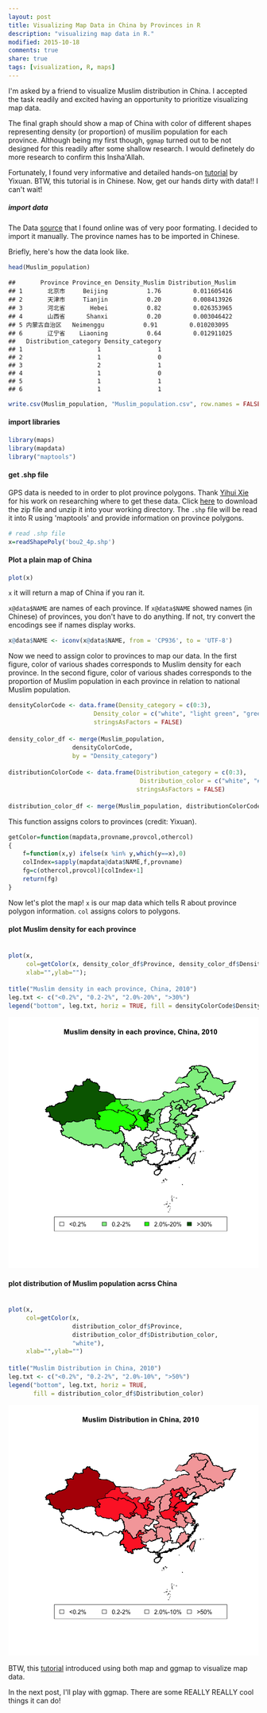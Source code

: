 ```yaml
---
layout: post
title: Visualizing Map Data in China by Provinces in R
description: "visualizing map data in R."
modified: 2015-10-18
comments: true
share: true
tags: [visualization, R, maps]
---
```




I'm asked by a friend to visualize Muslim distribution in China. I accepted the task readily and excited having an opportunity to prioritize visualizing map data.

The final graph should show a map of China with color of different shapes representing density (or proportion) of musilim population for each province. Although being my first though, `ggmap` turned out to be not designed for this readily after some shallow research. I would definetely do more research to confirm this Insha'Allah. 

Fortunately, I found very informative and detailed hands-on [tutorial](http://cos.name/2009/07/drawing-china-map-using-r/) by Yixuan. BTW, this tutorial is in Chinese. Now, get our hands dirty with data!! I can't wait!

##### import data
The Data [source](http://www.360doc.com/content/14/0316/11/11971456_360980940.shtml) that I found online was of very poor formating. I decided to import it manually. The province names has to be imported in Chinese.


Briefly, here's how the data look like.

```r
head(Muslim_population)
```

```
##       Province Province_en Density_Muslim Distribution_Muslim
## 1       北京市     Beijing           1.76         0.011605416
## 2       天津市     Tianjin           0.20         0.008413926
## 3       河北省       Hebei           0.82         0.026353965
## 4       山西省      Shanxi           0.20         0.003046422
## 5 内蒙古自治区   Neimenggu           0.91         0.010203095
## 6       辽宁省    Liaoning           0.64         0.012911025
##   Distribution_category Density_category
## 1                     1                1
## 2                     1                0
## 3                     2                1
## 4                     1                0
## 5                     1                1
## 6                     1                1
```

```r
write.csv(Muslim_population, "Muslim_population.csv", row.names = FALSE)
```

#### import libraries

```r
library(maps)
library(mapdata)
library("maptools")
```


#### get .shp file
GPS data is needed to in order to plot province polygons. Thank [Yihui Xie](http://yihui.name/cn/2007/09/china-map-at-province-level/) for his work on researching where to get these data. Click [here](http://cos.name/wp-content/uploads/2009/07/chinaprovinceborderdata_tar_gz.zip) to download the zip file and unzip it into your working directory. The `.shp` file will be read it into R using 'maptools' and provide information on province polygons.


```r
# read .shp file
x=readShapePoly('bou2_4p.shp')
```

#### Plot a plain map of China


```r
plot(x)
```

`x` it will return a map of China if you ran it.

`x@data$NAME` are names of each province. If `x@data$NAME` showed names (in Chinese) of provinces, you don't have to do anything. If not, try convert the encodings see if names display works.


```r
x@data$NAME <- iconv(x@data$NAME, from = 'CP936', to = 'UTF-8')
```


Now we need to assign color to provinces to map our data. In the first figure, color of various shades corresponds to Muslim density for each province. In the second figure, color of various shades corresponds to the proportion of Muslim population in each province in relation to national Muslim population.


```r
densityColorCode <- data.frame(Density_category = c(0:3), 
                        Density_color = c("white", "light green", "green", "dark green"),
                        stringsAsFactors = FALSE)

density_color_df <- merge(Muslim_population, 
                  densityColorCode, 
                  by = "Density_category")

distributionColorCode <- data.frame(Distribution_category = c(0:3),
                                     Distribution_color = c("white", "#F5A9A9", "#FE2E2E", "#B40404"),
                                    stringsAsFactors = FALSE)

distribution_color_df <- merge(Muslim_population, distributionColorCode, by = "Distribution_category")
```

This function assigns colors to provinces (credit: Yixuan).

```r
getColor=function(mapdata,provname,provcol,othercol)
{
	f=function(x,y) ifelse(x %in% y,which(y==x),0)
	colIndex=sapply(mapdata@data$NAME,f,provname)
	fg=c(othercol,provcol)[colIndex+1]
	return(fg)
}
```


Now let's plot the map! `x` is our map data which tells R about province polygon information. `col` assigns colors to polygons. 

#### plot Muslim density for each province

```r

plot(x, 
     col=getColor(x, density_color_df$Province, density_color_df$Density_color, "white"), 
     xlab="",ylab="");

title("Muslim density in each province, China, 2010")
leg.txt <- c("<0.2%", "0.2-2%", "2.0%-20%", ">30%")
legend("bottom", leg.txt, horiz = TRUE, fill = densityColorCode$Density_color)
```

![plot of chunk unnamed-chunk-7](images/unnamed-chunk-7-1.png) 


#### plot distribution of Muslim population acrss China

```r

plot(x,
     col=getColor(x, 
                  distribution_color_df$Province, 
                  distribution_color_df$Distribution_color, 
                  "white"), 
     xlab="",ylab="")

title("Muslim Distribution in China, 2010")
leg.txt <- c("<0.2%", "0.2-2%", "2.0%-10%", ">50%")
legend("bottom", leg.txt, horiz = TRUE, 
       fill = distribution_color_df$Distribution_color)
```

![plot of chunk unnamed-chunk-8](images/unnamed-chunk-8-1.png) 



BTW, this [tutorial](http://bcb.dfci.harvard.edu/~aedin/courses/R/CDC/maps.html) introduced using both map and ggmap to visualize map data. 

In the next post, I'll play with ggmap. There are some REALLY REALLY cool things it can do!
